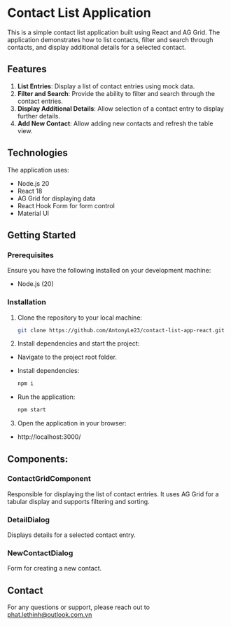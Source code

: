 # Contact List Application

This is a simple contact list application built using React and AG Grid. The application demonstrates how to list contacts, filter and search through contacts, and display additional details for a selected contact.

## Features

1. **List Entries**: Display a list of contact entries using mock data.
2. **Filter and Search**: Provide the ability to filter and search through the contact entries.
3. **Display Additional Details**: Allow selection of a contact entry to display further details.
4. **Add New Contact**: Allow adding new contacts and refresh the table view.

## Technologies

The application uses:

- Node.js 20
- React 18
- AG Grid for displaying data
- React Hook Form for form control
- Material UI

## Getting Started

### Prerequisites

Ensure you have the following installed on your development machine:

- Node.js (20)

### Installation

1. Clone the repository to your local machine:
   ```sh
   git clone https://github.com/AntonyLe23/contact-list-app-react.git
   ```
   
2. Install dependencies and start the project:

- Navigate to the project root folder.

- Install dependencies:
   ```sh
   npm i
   ```

- Run the application:
   ```sh
  npm start
  ```
  
3. Open the application in your browser:
- http://localhost:3000/

## Components:

### ContactGridComponent
Responsible for displaying the list of contact entries. It uses AG Grid for a tabular display and supports filtering and sorting.

### DetailDialog
Displays details for a selected contact entry.

### NewContactDialog
Form for creating a new contact.

## Contact
For any questions or support, please reach out to phat.lethinh@outlook.com.vn
